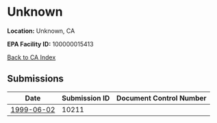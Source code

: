 # Unknown

**Location:** Unknown, CA

**EPA Facility ID:** 100000015413

[Back to CA Index](../../index.md)

## Submissions

| Date | Submission ID | Document Control Number |
|------|--------------|-------------------------|
| [1999-06-02](submissions/10211.md) | 10211 |  |
